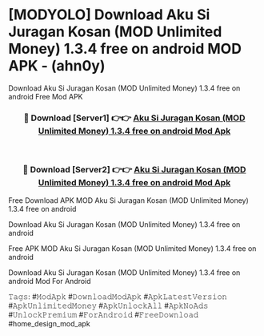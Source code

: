 # [MODYOLO] Download Aku Si Juragan Kosan (MOD Unlimited Money) 1.3.4 free on android MOD APK - (ahn0y)
Download Aku Si Juragan Kosan (MOD Unlimited Money) 1.3.4 free on android Free Mod APK

<div align="center">
<h3>🔴 Download [Server1] 👉👉 <a href="https://apk-comot.site?title=Aku_Si_Juragan_Kosan_(MOD_Unlimited_Money)_1.3.4_free_on_android">Aku Si Juragan Kosan (MOD Unlimited Money) 1.3.4 free on android Mod Apk</a></h3><br>

<h3>🔴 Download [Server2] 👉👉 <a href="https://apk-comot.site?title=Aku_Si_Juragan_Kosan_(MOD_Unlimited_Money)_1.3.4_free_on_android">Aku Si Juragan Kosan (MOD Unlimited Money) 1.3.4 free on android Mod Apk</a></h3>
</div>


Free Download APK MOD Aku Si Juragan Kosan (MOD Unlimited Money) 1.3.4 free on android

Download Aku Si Juragan Kosan (MOD Unlimited Money) 1.3.4 free on android 

Free APK MOD Aku Si Juragan Kosan (MOD Unlimited Money) 1.3.4 free on android 

Download Aku Si Juragan Kosan (MOD Unlimited Money) 1.3.4 free on android Mod For Android

𝚃𝚊𝚐𝚜: #𝙼𝚘𝚍𝙰𝚙𝚔 #𝙳𝚘𝚠𝚗𝚕𝚘𝚊𝚍𝙼𝚘𝚍𝙰𝚙𝚔 #𝙰𝚙𝚔𝙻𝚊𝚝𝚎𝚜𝚝𝚅𝚎𝚛𝚜𝚒𝚘𝚗 #𝙰𝚙𝚔𝚄𝚗𝚕𝚒𝚖𝚒𝚝𝚎𝚍𝙼𝚘𝚗𝚎𝚢 #𝙰𝚙𝚔𝚄𝚗𝚕𝚘𝚌𝚔𝙰𝚕𝚕 #𝙰𝚙𝚔𝙽𝚘𝙰𝚍𝚜 #𝚄𝚗𝚕𝚘𝚌𝚔𝙿𝚛𝚎𝚖𝚒𝚞𝚖 #𝙵𝚘𝚛𝙰𝚗𝚍𝚛𝚘𝚒𝚍 #𝙵𝚛𝚎𝚎𝙳𝚘𝚠𝚗𝚕𝚘𝚊𝚍 #home_design_mod_apk
